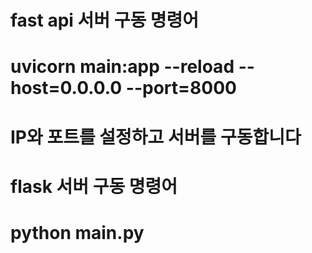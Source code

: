 # fast api 서버 구동 명령어
# uvicorn main:app --reload --host=0.0.0.0 --port=8000
# IP와 포트를 설정하고 서버를 구동합니다
# 

# flask 서버 구동 명령어
# python main.py
